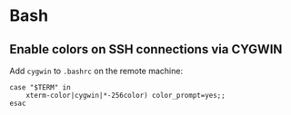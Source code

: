 # Bash

## Enable colors on SSH connections via CYGWIN

Add `cygwin` to `.bashrc` on the remote machine:

```
case "$TERM" in
    xterm-color|cygwin|*-256color) color_prompt=yes;;
esac
```

